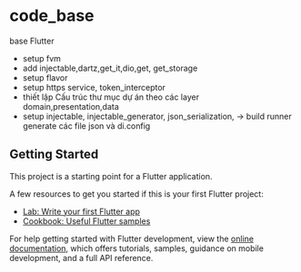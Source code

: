 # code_base

base Flutter
- setup fvm
- add injectable,dartz,get_it,dio,get, get_storage
- setup flavor
- setup https service, token_interceptor
- thiết lập Cấu trúc thư mục dự án theo các layer domain,presentation,data
- setup injectable,  injectable_generator, json_serialization, -> build runner generate các file json và di.config



## Getting Started

This project is a starting point for a Flutter application.

A few resources to get you started if this is your first Flutter project:

- [Lab: Write your first Flutter app](https://docs.flutter.dev/get-started/codelab)
- [Cookbook: Useful Flutter samples](https://docs.flutter.dev/cookbook)

For help getting started with Flutter development, view the
[online documentation](https://docs.flutter.dev/), which offers tutorials,
samples, guidance on mobile development, and a full API reference.
